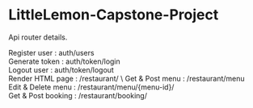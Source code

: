 # LittleLemon-Capstone-Project

Api router details.

Register user   :   auth/users  \
Generate token  :   auth/token/login \
Logout user     :   auth/token/logout \
Render HTML page :  /restaurant/ \ 
Get & Post menu :   /restaurant/menu \
Edit & Delete menu :  /restaurant/menu/{menu-id}/ \
Get & Post booking  : /restaurant/booking/



